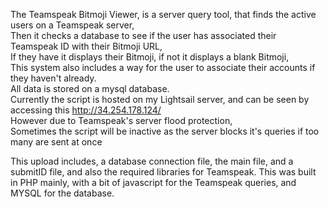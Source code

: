The Teamspeak Bitmoji Viewer, is a server query tool, that finds the active users on a Teamspeak server,  
Then it checks a database to see if the user has associated their Teamspeak ID with their Bitmoji URL,  
If they have it displays their Bitmoji, if not it displays a blank Bitmoji,  
This system also includes a way for the user to associate their accounts if they haven't already.  
All data is stored on a mysql database.  
Currently the script is hosted on my Lightsail server, and can be seen by accessing this http://34.254.178.124/  
However due to Teamspeak's server flood protection,  
Sometimes the script will be inactive as the server blocks it's queries if too many are sent at once  

This upload includes, a database connection file, the main file, and a submitID file, and also the required libraries for Teamspeak.
This was built in PHP mainly, with a bit of javascript for the Teamspeak queries, and MYSQL for the database.
